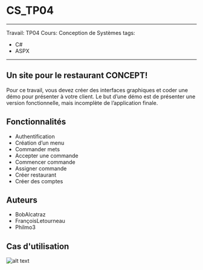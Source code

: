 # CS_TP04

---
Travail: TP04
Cours: Conception de Systèmes
tags:
 - C#
 - ASPX
---

## Un site pour le restaurant CONCEPT!

Pour ce travail, vous devez créer des interfaces graphiques et coder une démo pour
présenter à votre client. Le but d’une démo est de présenter une version fonctionnelle, mais
incomplète de l’application finale.

## Fonctionnalités
* Authentification
* Création d’un menu
* Commander mets
* Accepter une commande
* Commencer commande
* Assigner commande
* Créer restaurant
* Créer des comptes

## Auteurs
* BobAlcatraz
* FrançoisLetourneau
* Philmo3

## Cas d'utilisation
![alt text](https://github.com/s0yz/CS_TP04/blob/master/UC.png)
